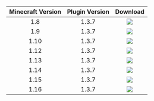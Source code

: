 | Minecraft Version      | Plugin Version | Download    |
|   :----:   |    :----:   |    :----:   |
| 1.8      | 1.3.7       | [<img src="https://raw.githubusercontent.com/lakeboy93/Money4Mobs/master/images/download%20button.png">](https://github.com/lakeboy93/Money4Mobs/raw/master/jar%20files/1.8---Money4Mobs-v1.3.7.jar)  |
| 1.9   | 1.3.7        | [<img src="https://raw.githubusercontent.com/lakeboy93/Money4Mobs/master/images/download%20button.png">](https://github.com/lakeboy93/Money4Mobs/raw/master/jar%20files/1.9---Money4Mobs-v1.3.7.jar)      |
| 1.10      | 1.3.7       | [<img src="https://raw.githubusercontent.com/lakeboy93/Money4Mobs/master/images/download%20button.png">](https://github.com/lakeboy93/Money4Mobs/raw/master/jar%20files/1.10---Money4Mobs-v1.3.7.jar)  |
| 1.12   | 1.3.7        | [<img src="https://raw.githubusercontent.com/lakeboy93/Money4Mobs/master/images/download%20button.png">](https://github.com/lakeboy93/Money4Mobs/raw/master/jar%20files/1.12---Money4Mobs-v1.3.7.jar)      |
| 1.13      | 1.3.7       | [<img src="https://raw.githubusercontent.com/lakeboy93/Money4Mobs/master/images/download%20button.png">](https://github.com/lakeboy93/Money4Mobs/raw/master/jar%20files/1.13---Money4Mobs-v1.3.7.jar)  |
| 1.14   | 1.3.7        | [<img src="https://raw.githubusercontent.com/lakeboy93/Money4Mobs/master/images/download%20button.png">](https://github.com/lakeboy93/Money4Mobs/raw/master/jar%20files/1.14---Money4Mobs-v1.3.7.jar)      |
| 1.15      | 1.3.7       | [<img src="https://raw.githubusercontent.com/lakeboy93/Money4Mobs/master/images/download%20button.png">](https://github.com/lakeboy93/Money4Mobs/raw/master/jar%20files/1.15---Money4Mobs-v1.3.7.jar)  |
| 1.16   | 1.3.7        | [<img src="https://raw.githubusercontent.com/lakeboy93/Money4Mobs/master/images/download%20button.png">](https://github.com/lakeboy93/Money4Mobs/raw/master/jar%20files/1.16---Money4Mobs-v1.3.7.jar)      |
